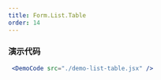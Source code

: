 ```yaml
---
title: Form.List.Table
order: 14
---
```


### 演示代码

```jsx
 <DemoCode src="./demo-list-table.jsx" />
```
